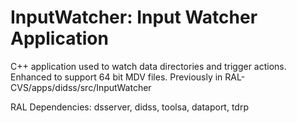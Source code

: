 # InputWatcher: Input Watcher Application

C++ application used to watch data directories and trigger actions.
Enhanced to support 64 bit MDV files.
Previously in RAL-CVS/apps/didss/src/InputWatcher

RAL Dependencies: dsserver, didss, toolsa, dataport, tdrp
